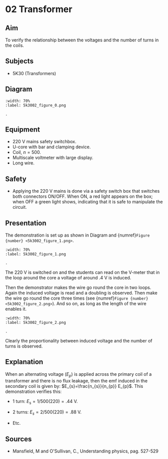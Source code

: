 # 02 Transformer 
    
  
## Aim   
 To verify the relationship between the voltages and the number of turns in the coils.    
  
## Subjects   
* 5K30 (Transformers)   

## Diagram
   
```{figure} figures/figure_0.png
:width: 70%  
:label: 5k3002_figure_0.png  

. 
```
     
  
## Equipment   
 *  $220 \mathrm{~V}$ mains safety switchbox. 
 *  U-core with bar and clamping device. 
 *  Coil, $n=500$. 
 *  Multiscale voltmeter with large display. 
 *  Long wire.   
  
## Safety   
 
 *  Applying the $220 \mathrm{~V}$ mains is done via a safety switch box that switches both connectors ON/OFF. When ON, a red light appears on the box; when OFF a green light shows, indicating that it is safe to manipulate the circuit.
     
  
## Presentation   
 The demonstration is set up as shown in Diagram and {numref}`Figure {number} <5k3002_figure_1.png>`.     
```{figure} figures/figure_1.png
:width: 70%  
:label: 5k3002_figure_1.png  

. 
```
     
The $220 \mathrm{~V}$ is switched on and the students can read on the $\mathrm{V}$-meter that in the loop around the core a voltage of around $.4 \mathrm{~V}$ is induced.

Then the demonstrator makes the wire go round the core in two loops. Again the induced voltage is read and a doubling is observed. Then make the wire go round the core three times (see {numref}`Figure {number} <5k3002_figure_2.png>`). And so on, as long as the length of the wire enables it.

```{figure} figures/figure_2.png
:width: 70%  
:label: 5k3002_figure_2.png  

. 
```

Clearly the proportionality between induced voltage and the number of turns is observed.   
  
## Explanation   
When an alternating voltage $\left(E_{p}\right)$ is applied across the primary coil of a transformer and there is no flux leakage, then the emf induced in the secondary coil is given by: $E_{s}=\frac{n_{s}}{n_{p}} E_{p}$. This demonstration verifies this:

- 1 turn: $E_{\mathrm{s}}=1 / 500(220)=.44 \mathrm{~V}$.

- 2 turns: $E_{s}=2 / 500(220)=.88 \mathrm{~V}$.

- Etc.  
  
## Sources
 *  Mansfield, M and O'Sullivan, C., Understanding physics, pag. 527-529
  

